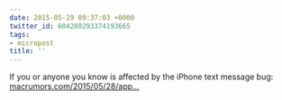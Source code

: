 ```yaml
---
date: 2015-05-29 09:37:03 +0000
twitter_id: 604280293374193665
tags:
- micropost
title: ''
---
```


If you or anyone you know is affected by the iPhone text message bug: [macrumors.com/2015/05/28/app…](http://www.macrumors.com/2015/05/28/apple-temporary-text-bug-fix/)
